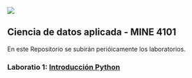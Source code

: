 ![](https://learn-us-east-1-prod-fleet01-xythos.s3.amazonaws.com/5cdee82dbf7b1/13101917?response-cache-control=private%2C%20max-age%3D21600&response-content-disposition=inline%3B%20filename%2A%3DUTF-8%27%27CDA3%25285%2529.png&response-content-type=image%2Fpng&X-Amz-Algorithm=AWS4-HMAC-SHA256&X-Amz-Date=20200825T000000Z&X-Amz-SignedHeaders=host&X-Amz-Expires=21600&X-Amz-Credential=AKIAZH6WM4PL5SJBSTP6%2F20200825%2Fus-east-1%2Fs3%2Faws4_request&X-Amz-Signature=b741736dfffbd776dffec5f6bad4b81aca9e0e73886b60f37afcc92067da3757)
## Ciencia de datos aplicada - MINE 4101
En este Repositorio se subirán perióicamente los laboratorios.

### Laboratio 1:  [Introducción Python](https://github.com/hctorresm/Monitoria_CDA/tree/master/Clase1_Python_ams)
